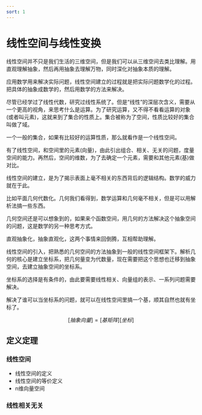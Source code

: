 ```yaml
---
sort: 1
---
```

# 线性空间与线性变换

线性空间并不只是我们生活的三维空间，但是我们可以从三维空间去类比理解。用直观理解抽象，然后再用抽象去理解万物，同时深化对抽象本质的理解。

应用数学用来解决实际问题，线性空间建立的过程就是把实际问题数学化的过程。把具体的抽象成数学的，然后用数学的方法来解决。

尽管已经学过了线性代数，研究过线性系统了。但是“线性”的深层次含义，需要从一个更高的视角，来思考什么是运算。为了研究运算，又不得不看看运算的对象(或者叫元素)，这就来到了集合的性质上。集合被称为了空间，性质比较好的集合叫做了域。

一个一般的集合，如果有比较好的运算性质，那么就看作是一个线性空间。

有了线性空间，和空间里的元素(向量)，由此引出组合、相关、无关的问题，度量空间的能力。再然后，空间的维数，为了去确定一个元素，需要和其他元素(基)做对比。


线性空间的建立，是为了揭示表面上毫不相关的东西背后的逻辑结构。数学的威力就在于此。

比如平面几何代数化。几何我们看得到，数学运算和几何毫不相关，但是可以用解析法搞一些东西。

几何空间还是可以想象到的，如果来个函数空间，用几何的方法解决这个抽象空间的问题，这是数学的另一种思考方式。

直观抽象化，抽象直观化，这两个事情来回倒腾，互相帮助理解。

线性空间的引入，把熟悉的几何空间的方法抽象到一般的线性空间框架下。解析几何的核心是建立坐标系，把几何量变为代数量，现在需要把这个思想也迁移到抽象空间，去建立抽象空间的坐标系。

坐标系的选择是有条件的，由此要需要线性相关、向量组的表示、一系列问题需要解决。

解决了谁可以当坐标系的问题，就可以在线性空间里搞一个基，顺其自然也就有坐标了。

$$ [抽象向量] = [基矩阵][坐标] $$


## 定义定理

### 线性空间

- 线性空间的定义
- 线性空间的等价定义
- n维向量空间


### 线性相关无关




